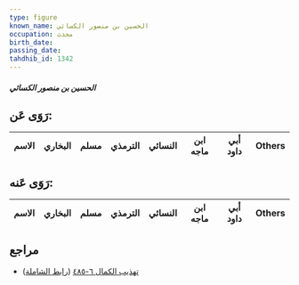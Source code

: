```yaml
---
type: figure
known_name: الحسين بن منصور الكسائي
occupation: محدث
birth_date:
passing_date:
tahdhib_id: 1342
---
```

##### الحسين بن منصور الكسائي

## رَوَى عَن:
| الاسم | البخاري | مسلم | الترمذي | النسائي | ابن ماجه | أبي داود | Others |
| ----- | ------- | ---- | ------- | ------- | -------- | -------- | ------ |
## رَوَى عَنه:
| الاسم | البخاري | مسلم | الترمذي | النسائي | ابن ماجه | أبي داود | Others |
| ----- | ------- | ---- | ------- | ------- | -------- | -------- | ------ |
## مراجع
- [تهذيب الكمال ٦-٤٨٥](obsidian://open?vault=Tahdhib-al-Kamal&file=Figures/١٣٤٢-الحسين%20بن%20منصور%20الكسائي) ([رابط الشاملة](https://shamela.ws/book/3722/3149))